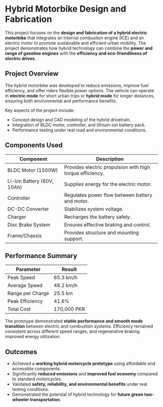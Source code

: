 # Hybrid Motorbike Design and Fabrication

This project focuses on the **design and fabrication of a hybrid electric motorbike** that integrates an internal combustion engine (ICE) and an electric motor to promote sustainable and efficient urban mobility. The project demonstrates how hybrid technology can combine the **power and range of gasoline engines** with the **efficiency and eco-friendliness of electric drives**.

## Project Overview
The hybrid motorbike was developed to reduce emissions, improve fuel efficiency, and offer riders flexible power options. The vehicle can operate in **electric mode** for short urban trips or **hybrid mode** for longer distances, ensuring both environmental and performance benefits.

Key aspects of the project include:
- Concept design and CAD modeling of the hybrid drivetrain.
- Integration of BLDC motor, controller, and lithium-ion battery pack.
- Performance testing under real road and environmental conditions.

## Components Used
| Component | Description |
|------------|-------------|
| BLDC Motor (1500W) | Provides electric propulsion with high torque efficiency. |
| Li-Ion Battery (60V, 10Ah) | Supplies energy for the electric motor. |
| Controller | Regulates power flow between battery and motor. |
| DC-DC Converter | Stabilizes system voltage. |
| Charger | Recharges the battery safely. |
| Disc Brake System | Ensures effective braking and control. |
| Frame/Chassis | Provides structure and mounting support. |

## Performance Summary
| Parameter | Result |
|------------|--------|
| Peak Speed | 65.3 km/h |
| Average Speed | 48.2 km/h |
| Range per Charge | 25.5 km |
| Peak Efficiency | 41.6% |
| Total Cost | 170,000 PKR |

The prototype demonstrated **stable performance and smooth mode transition** between electric and combustion systems. Efficiency remained consistent across different speed ranges, and regenerative braking improved energy utilization.

## Outcomes
- Achieved a **working hybrid motorcycle prototype** using affordable and accessible components.  
- Significantly **reduced emissions** and **improved fuel economy** compared to standard motorcycles.  
- Validated **safety, reliability, and environmental benefits** under real testing conditions.  
- Demonstrated the potential of hybrid technology for **future green two-wheeler transportation**.


